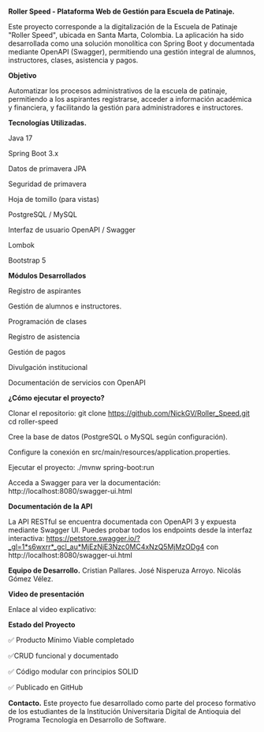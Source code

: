 **Roller Speed ​​- Plataforma Web de Gestión para Escuela de Patinaje.**

Este proyecto corresponde a la digitalización de la Escuela de Patinaje "Roller Speed", ubicada en Santa Marta, Colombia. La aplicación ha sido desarrollada como una solución monolítica con Spring Boot y documentada mediante OpenAPI (Swagger), permitiendo una gestión integral de alumnos, instructores, clases, asistencia y pagos.

**Objetivo**

Automatizar los procesos administrativos de la escuela de patinaje, permitiendo a los aspirantes registrarse, acceder a información académica y financiera, y facilitando la gestión para administradores e instructores.

**Tecnologías Utilizadas.**

Java 17

Spring Boot 3.x

Datos de primavera JPA

Seguridad de primavera

Hoja de tomillo (para vistas)

PostgreSQL / MySQL

Interfaz de usuario OpenAPI / Swagger

Lombok

Bootstrap 5

**Módulos Desarrollados**

Registro de aspirantes

Gestión de alumnos e instructores.

Programación de clases

Registro de asistencia

Gestión de pagos

Divulgación institucional

Documentación de servicios con OpenAPI

**¿Cómo ejecutar el proyecto?**

Clonar el repositorio: git clone    https://github.com/NickGV/Roller_Speed.git  cd roller-speed

Cree la base de datos (PostgreSQL o MySQL según configuración).

Configure la conexión en src/main/resources/application.properties.

Ejecutar el proyecto: ./mvnw spring-boot:run

Acceda a Swagger para ver la documentación: http://localhost:8080/swagger-ui.html

**Documentación de la API**

La API RESTful se encuentra documentada con OpenAPI 3 y expuesta mediante Swagger UI. Puedes probar todos los endpoints desde la interfaz interactiva: 
https://petstore.swagger.io/?_gl=1*s6wxrr*_gcl_au*MjEzNjE3Nzc0MC4xNzQ5MjMzODg4
con
http://localhost:8080/swagger-ui.html

**Equipo de Desarrollo.**
 Cristian Pallares. 
 José Nisperuza Arroyo. 
 Nicolás Gómez Vélez.

**Video de presentación**

Enlace al video explicativo:

**Estado del Proyecto**

✅ Producto Mínimo Viable completado

✅CRUD funcional y documentado

✅ Código modular con principios SOLID

✅ Publicado en GitHub

**Contacto.**
 Este proyecto fue desarrollado como parte del proceso formativo de los estudiantes de la Institución Universitaria Digital de Antioquia del Programa Tecnología en Desarrollo de Software.
